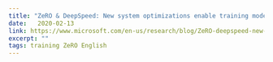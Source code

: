 ```yaml
---
title: "ZeRO & DeepSpeed: New system optimizations enable training models with over 100 billion parameters"
date:   2020-02-13
link: https://www.microsoft.com/en-us/research/blog/ZeRO-deepspeed-new-system-optimizations-enable-training-models-with-over-100-billion-parameters/
excerpt: ""
tags: training ZeRO English
---
```

